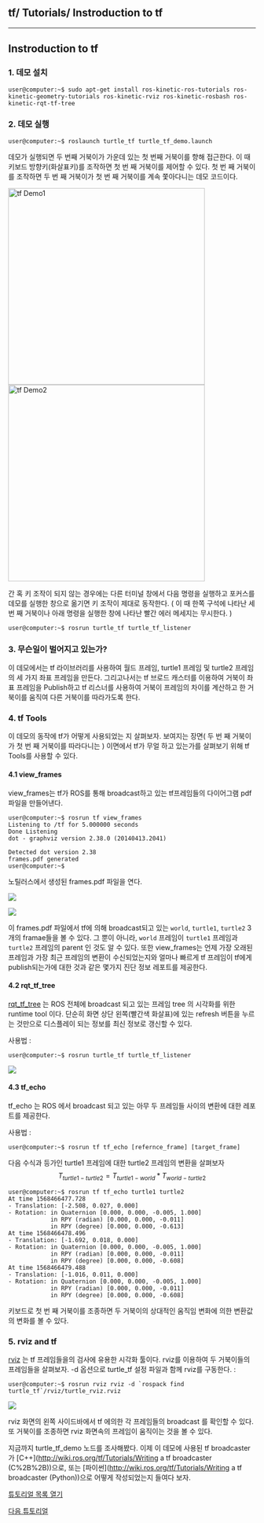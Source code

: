 ## tf/ Tutorials/ Instroduction to tf



---

## Instroduction to tf



### 1. 데모 설치

```
user@computer:~$ sudo apt-get install ros-kinetic-ros-tutorials ros-kinetic-geometry-tutorials ros-kinetic-rviz ros-kinetic-rosbash ros-kinetic-rqt-tf-tree
```



### 2. 데모 실행

```
user@computer:~$ roslaunch turtle_tf turtle_tf_demo.launch
```

데모가 실행되면 두 번째 거북이가 가운데 있는 첫 번째 거북이를 향해 접근한다. 이 때 키보드 방향키(화살표키)를 조작하면 첫 번 째 거북이를 제어할 수 있다. 첫 번 째 거북이를 조작하면 두 번 째 거북이가 첫 번 째 거북이를 계속 쫓아다니는 데모 코드이다.

<img src="../img/tf_demo_1of2.png" alt="tf Demo1" width="400" />    <img src="../img/tf_demo_2of2.png" alt="tf Demo2" width="400" />

간 혹 키 조작이 되지 않는 경우에는 다른 터미널 창에서 다음 명령을 실행하고 포커스를 데모를 실행한 창으로 옮기면 키 조작이 제대로 동작한다. ( 이 때 한쪽 구석에 나타난 세 번 째 거북이나 아래 명령을 실행한 창에 나타난 빨간 에러 메세지는 무시한다. )

```
user@computer:~$ rosrun turtle_tf turtle_tf_listener
```


### 3. 무슨일이 벌어지고 있는가?

이 데모에서는 tf 라이브러리를 사용하여 월드 프레임, turtle1 프레임 및 turtle2 프레임의 세 가지 좌표 프레임을 만든다. 그리고나서는 tf 브로드 캐스터를 이용하여 거북이 좌표 프레임을 Publish하고 tf 리스너를 사용하여 거북이 프레임의 차이를 계산하고 한 거북이를 움직여 다른 거북이를 따라가도록 한다.



### 4. tf Tools

이 데모의 동작에 tf가 어떻게 사용되었는 지 살펴보자. 보여지는 장면( 두 번 째 거북이가 첫 번 째 거북이를 따라다니는 ) 이면에서 tf가 무얼 하고 있는가를 살펴보기 위해 tf Tools를 사용할 수 있다.



#### 4.1 view_frames

view_frames는 tf가 ROS를 통해 broadcast하고 있는 tf프레임들의 다이어그램 pdf 파일을 만들어낸다.

```
user@computer:~$ rosrun tf view_frames
Listening to /tf for 5.000000 seconds
Done Listening
dot - graphviz version 2.38.0 (20140413.2041)

Detected dot version 2.38
frames.pdf generated
user@computer:~$ 
```

노틸러스에서 생성된 frames.pdf 파일을 연다.

![](../img/open_tf_frames_pdf.png)

![](../img/tf_frmaes_pdf.png)

이 frames.pdf 파일에서  tf에 의해 broadcast되고 있는 `world`, `turtle1`, `turtle2` 3개의 framae들을 볼 수 있다. 그 뿐이 아니라, `world` 프레임이  `turtle1` 프레임과  `turtle2` 프레임의 parent 인 것도 알 수 있다. 또한 view_frames는 언제 가장 오래된 프레임과 가장 최근 프레임의 변환이 수신되었는지와 얼마나 빠르게 tf 프레임이 tf에게 publish되는가에 대한 것과 같은 몇가지 진단 정보 레포트를 제공한다.



#### 4.2 rqt_tf_tree

[rqt_tf_tree](http://wiki.ros.org/rqt_tf_tree) 는 ROS 전체에 broadcast 되고 있는 프레임 tree 의 시각화를 위한 runtime tool 이다. 단순히 화면 상단 왼쪽(빨간색 화살표)에 있는 refresh 버튼을 누르는 것만으로 디스플레이 되는 정보를 최신 정보로 갱신할 수 있다.

사용법 :

```
user@computer:~$ rosrun turtle_tf turtle_tf_listener
```

![](../img/rqt_tf_tree.png)



#### 4.3 tf_echo

tf_echo 는 ROS 에서 broadcast 되고 있는 아무 두 프레임들 사이의 변환에 대한 레포트를 제공한다.

사용법 :

```
user@computer:~$ rosrun tf tf_echo [refernce_frame] [target_frame]
```

다음 수식과 등가인 turtle1 프레임에 대한 turtle2 프레임의 변환을 살펴보자
$$
T_{turtle1-turtle2} = T_{turtle1-world} * T_{world-turtle2}
$$

```
user@computer:~$ rosrun tf tf_echo turtle1 turtle2
At time 1568466477.728
- Translation: [-2.508, 0.027, 0.000]
- Rotation: in Quaternion [0.000, 0.000, -0.005, 1.000]
            in RPY (radian) [0.000, 0.000, -0.011]
            in RPY (degree) [0.000, 0.000, -0.613]
At time 1568466478.496
- Translation: [-1.692, 0.018, 0.000]
- Rotation: in Quaternion [0.000, 0.000, -0.005, 1.000]
            in RPY (radian) [0.000, 0.000, -0.011]
            in RPY (degree) [0.000, 0.000, -0.608]
At time 1568466479.488
- Translation: [-1.016, 0.011, 0.000]
- Rotation: in Quaternion [0.000, 0.000, -0.005, 1.000]
            in RPY (radian) [0.000, 0.000, -0.011]
            in RPY (degree) [0.000, 0.000, -0.608]
```

키보드로 첫 번 째 거북이를 조종하면 두 거북이의 상대적인 움직임 변화에 의한 변환값의 변화를 볼 수 있다.



### 5. rviz and tf

[rviz](http://wiki.ros.org/rviz) 는 tf 프레임들을의 검사에 유용한 시각화 툴이다. rviz를 이용하여 두 거북이들의 프레임들을 살펴보자.  -d 옵션으로 turtle_tf 설정 파일과 함께 rviz를 구동한다. : 

```
user@computer:~$ rosrun rviz rviz -d `rospack find turtle_tf`/rviz/turtle_rviz.rviz
```

![](../img/tf_rviz.png)

rviz 화면의 왼쪽 사이드바에서 tf 에의한 각 프레임들의 broadcast 를 확인할 수 있다. 또 거북이를 조종하면 rviz 화면속의 프레임이 움직이는 것을 볼 수 있다.

지금까지 turtle_tf_demo 노드를 조사해봤다. 이제 이 데모에 사용된 tf broadcaster 가 [C++](http://wiki.ros.org/tf/Tutorials/Writing a tf broadcaster (C%2B%2B))으로, 또는 [파이썬](http://wiki.ros.org/tf/Tutorials/Writing a tf broadcaster (Python))으로 어떻게 작성되었는지 들여다 보자.

[튜토리얼 목록 열기](../README.md)  

[다음 튜토리얼](./tf_2_broadcaster.md)

